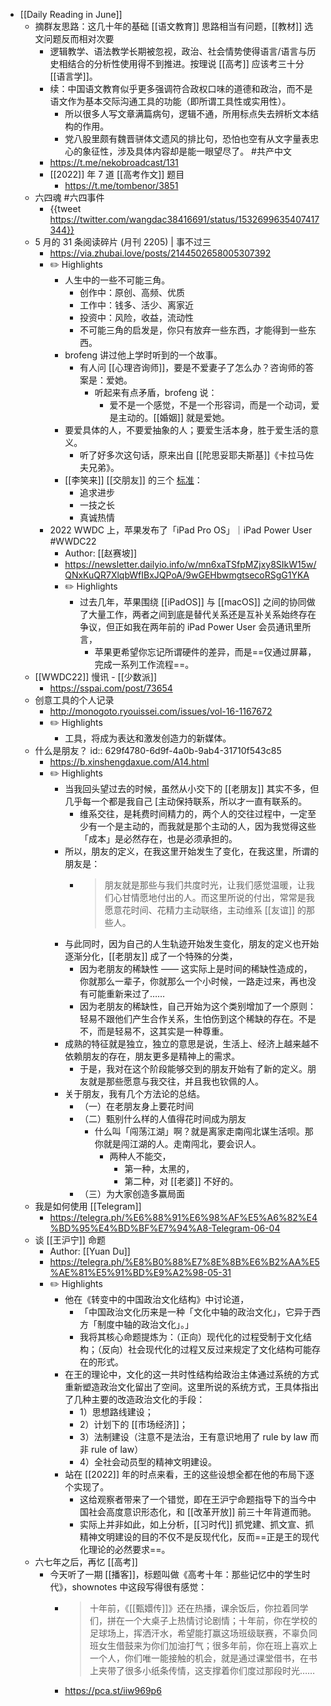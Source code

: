 - [[Daily Reading in June]]
	- 摘群友思路：这几十年的基础 [[语文教育]] 思路相当有问题，[[教材]] 选文问题反而相对次要
		- 逻辑教学、语法教学长期被忽视，政治、社会情势使得语言/语言与历史相结合的分析性使用得不到推进。按理说 [[高考]] 应该考三十分 [[语言学]]。
		- 续：中国语文教育似乎更多强调符合政权口味的道德和政治，而不是语文作为基本交际沟通工具的功能（即所谓工具性或实用性）。
			- 所以很多人写文章满篇病句，逻辑不通，所用标点失去辨析文本结构的作用。
			- 党八股里颇有魏晋骈体文遗风的排比句，恐怕也空有从文字量表忠心的象征性，涉及具体内容却是能一眼望尽了。 #共产中文
		- https://t.me/nekobroadcast/131
		- [[2022]] 年 7 道 [[高考作文]] 题目
			- https://t.me/tombenor/3851
	- 六四魂 #六四事件
		- {{tweet https://twitter.com/wangdac38416691/status/1532699635407417344}}
	- 5 月的 31 条阅读碎片 (月刊 2205) | 事不过三
		- https://via.zhubai.love/posts/2144502658005307392
		- ✏️ Highlights
			- 人生中的一些不可能三角。
				- 创作中：原创、高频、优质
				- 工作中：钱多、活少、离家近
				- 投资中：风险，收益，流动性
				- 不可能三角的启发是，你只有放弃一些东西，才能得到一些东西。
			- brofeng 讲过他上学时听到的一个故事。
				- 有人问 [[心理咨询师]]，要是不爱妻子了怎么办？咨询师的答案是：爱她。
					- 听起来有点矛盾，brofeng 说：
						- 爱不是一个感觉，不是一个形容词，而是一个动词，爱是主动的。[[婚姻]] 就是爱她。
			- 要爱具体的人，不要爱抽象的人；要爱生活本身，胜于爱生活的意义。
				- 听了好多次这句话，原来出自 [[陀思妥耶夫斯基]]《卡拉马佐夫兄弟》。
			- [[李笑来]] [[交朋友]] 的三个 [标准](((629f4780-6d9f-4a0b-9ab4-31710f543c85)))：
				- 追求进步
				- 一技之长
				- 真诚热情
		- 2022 WWDC 上，苹果发布了「iPad Pro OS」｜iPad Power User #WWDC22
			- Author: [[赵赛坡]]
			- https://newsletter.dailyio.info/w/mn6xaTSfpMZjxy8SIkW15w/QNxKuQR7XlqbWfIBxJQPoA/9wGEHbwmgtsecoRSgG1YKA
			- ✏️ Highlights
				- 过去几年，苹果围绕 [[iPadOS]] 与 [[macOS]] 之间的协同做了大量工作，两者之间到底是替代关系还是互补关系始终存在争议，但正如我在两年前的 iPad Power User 会员通讯里所言，
					- 苹果更希望你忘记所谓硬件的差异，而是==仅通过屏幕，完成一系列工作流程==。
	- [[WWDC22]] 慢讯 - [[少数派]]
		- https://sspai.com/post/73654
	- 创意工具的个人记录
		- http://monogoto.ryouissei.com/issues/vol-16-1167672
		- ✏️ Highlights
			- 工具，将成为表达和激发创造力的新媒体。
	- 什么是朋友？
	  id:: 629f4780-6d9f-4a0b-9ab4-31710f543c85
		- https://b.xinshengdaxue.com/A14.html
		- ✏️ Highlights
			- 当我回头望过去的时候，虽然从小交下的 [[老朋友]] 其实不多，但几乎每一个都是我自己 [主动保持联系，所以才一直有联系的。
				- 维系交往，是耗费时间精力的，两个人的交往过程中，一定至少有一个是主动的，而我就是那个主动的人，因为我觉得这些「成本」是必然存在，也是必须承担的。
			- 所以，朋友的定义，在我这里开始发生了变化，在我这里，所谓的朋友是：
				- > 朋友就是那些与我们共度时光，让我们感觉温暖，让我们心甘情愿地付出的人。而这里所说的付出，常常是我愿意花时间、花精力主动联络，主动维系 [[友谊]] 的那些人。
			- 与此同时，因为自己的人生轨迹开始发生变化，朋友的定义也开始逐渐分化，[[老朋友]] 成了一个特殊的分类，
				- 因为老朋友的稀缺性 —— 这实际上是时间的稀缺性造成的，你就那么一辈子，你就那么一个小时候，一路走过来，再也没有可能重新来过了……
				- 因为老朋友的稀缺性，自己开始为这个类别增加了一个原则：轻易不跟他们产生合作关系，生怕伤到这个稀缺的存在。不是不，而是轻易不，这其实是一种尊重。
			- 成熟的特征就是独立，独立的意思是说，生活上、经济上越来越不依赖朋友的存在，朋友更多是精神上的需求。
				- 于是，我对在这个阶段能够交到的朋友开始有了新的定义。朋友就是那些愿意与我交往，并且我也钦佩的人。
			- 关于朋友，我有几个方法论的总结。
				- （一）在老朋友身上要花时间
				- （二）甄别什么样的人值得花时间成为朋友
					- 什么叫「闯荡江湖」啊？就是离家走南闯北谋生活呗。那你就是闯江湖的人。走南闯北，要会识人。
						- 两种人不能交，
							- 第一种，太黑的，
							- 第二种，对 [[老婆]] 不好的。
				- （三）为大家创造多赢局面
	- 我是如何使用 [[Telegram]]
		- https://telegra.ph/%E6%88%91%E6%98%AF%E5%A6%82%E4%BD%95%E4%BD%BF%E7%94%A8-Telegram-06-04
	- 谈 [[王沪宁]] 命题
		- Author: [[Yuan Du]]
		- https://telegra.ph/%E8%B0%88%E7%8E%8B%E6%B2%AA%E5%AE%81%E5%91%BD%E9%A2%98-05-31
		- ✏️ Highlights
			- 他在《转变中的中国政治文化结构》中讨论道，
				- 「中国政治文化历来是一种「文化中轴的政治文化」，它异于西方「制度中轴的政治文化」。」
				- 我将其核心命题提炼为：（正向）现代化的过程受制于文化结构；（反向）社会现代化的过程又反过来规定了文化结构可能存在的形式。
			- 在王的理论中，文化的这一共时性结构给政治主体通过系统的方式重新塑造政治文化留出了空间。这里所说的系统方式，王具体指出了几种主要的改造政治文化的手段：
				- 1）思想路线建设；
				- 2）计划下的 [[市场经济]]；
				- 3）法制建设（注意不是法治，王有意识地用了 rule by law 而非 rule of law）
				- 4）全社会动员型的精神文明建设。
			- 站在 [[2022]] 年的时点来看，王的这些设想全都在他的布局下逐个实现了。
				- 这给观察者带来了一个错觉，即在王沪宁命题指导下的当今中国社会高度意识形态化，和 [[改革开放]] 前三十年背道而驰。
				- 实际上并非如此，如上分析，[[习时代]] 抓党建、抓文宣、抓精神文明建设的目的不仅不是反现代化，反而==正是王的现代化理论的必然要求==。
	- 六七年之后，再忆 [[高考]]
		- 今天听了一期 [[播客]]，标题叫做《高考十年：那些记忆中的学生时代》，shownotes 中这段写得很有感觉：
			- > 十年前，《[[甄嬛传]]》还在热播，课余饭后，你拉着同学们，拼在一个大桌子上热情讨论剧情；十年前，你在学校的足球场上，挥洒汗水，希望能打赢这场班级联赛，不辜负同班女生借鼓来为你们加油打气；很多年前，你在班上喜欢上一个人，你们唯一能接触的机会，就是通过课堂借书，在书上夹带了很多小纸条传情，这支撑着你们度过那段时光……
			- https://pca.st/iiw969p6